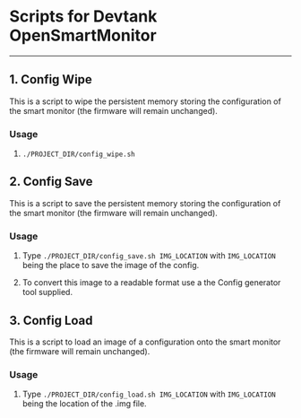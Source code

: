 # Scripts for Devtank OpenSmartMonitor

---

## 1. Config Wipe

This is a script to wipe the persistent memory storing the configuration of the smart monitor (the firmware will remain unchanged).

### Usage

1. `./PROJECT_DIR/config_wipe.sh`

## 2. Config Save

This is a script to save the persistent memory storing the configuration of the smart monitor (the firmware will remain unchanged). 

### Usage

1. Type `./PROJECT_DIR/config_save.sh IMG_LOCATION` with `IMG_LOCATION` being the place to save the image of the config.

2. To convert this image to a readable format use a the Config generator tool supplied.

## 3. Config Load

This is a script to load an image of a configuration onto the smart monitor (the firmware will remain unchanged). 

### Usage

1. Type `./PROJECT_DIR/config_load.sh IMG_LOCATION` with `IMG_LOCATION` being the location of the .img file.
